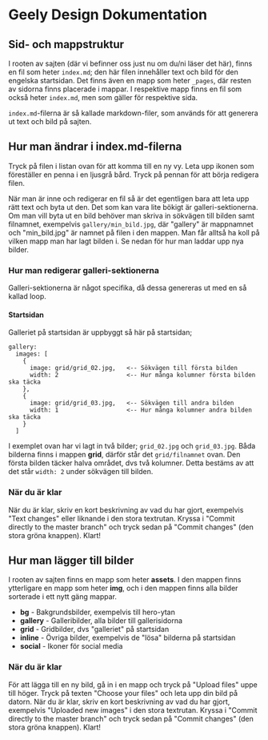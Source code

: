 # Geely Design Dokumentation

## Sid- och mappstruktur

I rooten av sajten (där vi befinner oss just nu om du/ni läser det här), finns en fil som heter `index.md`; den här filen innehåller text och bild för den engelska startsidan. Det finns även en mapp som heter `_pages`, där resten av sidorna finns placerade i mappar. I respektive mapp finns en fil som också heter `index.md`, men som gäller för respektive sida.

`index.md`-filerna är så kallade markdown-filer, som används för att generera ut text och bild på sajten.

## Hur man ändrar i index.md-filerna

Tryck på filen i listan ovan för att komma till en ny vy. Leta upp ikonen som föreställer en penna i en ljusgrå bård. Tryck på pennan för att börja redigera filen.

När man är inne och redigerar en fil så är det egentligen bara att leta upp rätt text och byta ut den. Det som kan vara lite bökigt är galleri-sektionerna. Om man vill byta ut en bild behöver man skriva in sökvägen till bilden samt filnamnet, exempelvis `gallery/min_bild.jpg`, där "gallery" är mappnamnet och "min_bild.jpg" är namnet på filen i den mappen. Man får alltså ha koll på vilken mapp man har lagt bilden i. Se nedan för hur man laddar upp nya bilder.

### Hur man redigerar galleri-sektionerna

Galleri-sektionerna är något specifika, då dessa genereras ut med en så kallad loop.

#### Startsidan

Galleriet på startsidan är uppbyggt så här på startsidan;

```
gallery:
  images: [
    {
      image: grid/grid_02.jpg,   <-- Sökvägen till första bilden
      width: 2                   <-- Hur många kolumner första bilden ska täcka
    },
    {
      image: grid/grid_03.jpg,   <-- Sökvägen till andra bilden
      width: 1                   <-- Hur många kolumner andra bilden ska täcka
    }
  ]
```

I exemplet ovan har vi lagt in två bilder; `grid_02.jpg` och `grid_03.jpg`. Båda bilderna finns i mappen **grid**, därför står det `grid/filnamnet` ovan. Den första bilden täcker halva området, dvs två kolumner. Detta bestäms av att det står `width: 2` under sökvägen till bilden.

### När du är klar

När du är klar, skriv en kort beskrivning av vad du har gjort, exempelvis "Text changes" eller liknande i den stora textrutan. Kryssa i "Commit directly to the master branch" och tryck sedan på "Commit changes" (den stora gröna knappen). Klart!

## Hur man lägger till bilder

I rooten av sajten finns en mapp som heter **assets**. I den mappen finns ytterligare en mapp som heter **img**, och i den mappen finns alla bilder sorterade i ett nytt gäng mappar.

* **bg** - Bakgrundsbilder, exempelvis till hero-ytan
* **gallery** - Galleribilder, alla bilder till gallerisidorna
* **grid** - Gridbilder, dvs "galleriet" på startsidan
* **inline** - Övriga bilder, exempelvis de "lösa" bilderna på startsidan
* **social** - Ikoner för social media

### När du är klar

För att lägga till en ny bild, gå in i en mapp och tryck på "Upload files" uppe till höger. Tryck på texten "Choose your files" och leta upp din bild på datorn. När du är klar, skriv en kort beskrivning av vad du har gjort, exempelvis "Uploaded new images" i den stora textrutan. Kryssa i "Commit directly to the master branch" och tryck sedan på "Commit changes" (den stora gröna knappen). Klart!
